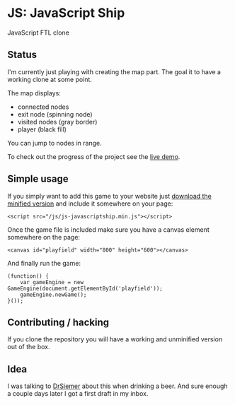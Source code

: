 JS: JavaScript Ship
=

JavaScript FTL clone

Status
-

I'm currently just playing with creating the map part. The goal it to have a working clone at some point.

The map displays:

- connected nodes
- exit node (spinning node)
- visited nodes (gray border)
- player (black fill)

You can jump to nodes in range.

To check out the progress of the project see the [live demo][demo].

Simple usage
-

If you simply want to add this game to your website just [download the minified version][minified] and include it somewhere on your page:

    <script src="/js/js-javascriptship.min.js"></script>

Once the game file is included make sure you have a canvas element somewhere on the page:

    <canvas id="playfield" width="800" height="600"></canvas>

And finally run the game:

    (function() {
        var gameEngine = new GameEngine(document.getElementById('playfield'));
        gameEngine.newGame();
    }());

Contributing / hacking
-

If you clone the repository you will have a working and unminified version out of the box.

Idea
-

I was talking to [DrSiemer][drsiemer] about this when drinking a beer. And sure enough a couple days later I got a first draft in my inbox.

[demo]:https://jship.pieterhordijk.com/
[minified]:https://raw.github.com/PeeHaa/JavaScriptShip/master/js/js-javascriptship.min.js
[drsiemer]:https://github.com/DrSiemer